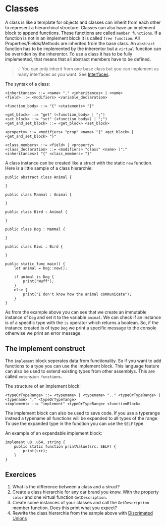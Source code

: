 # Classes

A class is like a template for objects and classes can inherit from each other to represent a hierarchical structure. Classes can also have an implement block to append functions. These functions are called `member functions`. If a function is not in an implement block it is called `free function`. All Properties/Fields/Methods are inherited from the base class. An `abstract` function has to be implemented by the inherentor but a `virtual` function can be overriden by the inherentor. To use a class it has to be fully implemented, that means that all abstract members have to be defined.

> 💡 You can only inherit from one base class but you can implement as many interfaces as you want. See [Interfaces](/extended/oop/interfaces.md).

The syntax of a class:

```ebnf
<inheritances> ::= <name> "," <inheritances> | <name>
<field> ::= <modifiers> <variable_declaration>

<function_body> ::= "{" <statements> "}"

<get_block> ::= "get" (<function_body> | ";")
<set_block> ::= "set" (<function_body>) | ";")
<get_and_set_block> ::= <get_block> <set_block>

<property> ::= <modifiers> "prop" <name> "{" <get_block> | <get_and_set_block> "}"

<class_members> ::= <field> | <property>
<class_declaration> ::= <modifiers> "class" <name> (":" <inheritances>) "{" <class_members> "}"
```

A class instance can be created like a struct with the static `new` function. Here is a little sample of a class hierarchie:

```back
public abstract class Animal {

}

public class Mammal : Animal {

}

public class Bird : Animal {

}

public class Dog : Mammal {

}

public class Kiwi : Bird {

}

public static func main() {
    let animal = Dog::new();

    if animal is Dog {
        print("Wuff");
    }
    else {
        print("I don't know how the animal communicate");
    }
}
```

As from the example above you can see that we create an immutable instance of `Dog` and set it to the variable `animal`. We can check if an instance is of a specific type with the `is` operator which returns a boolean.
So, if the instance created is of type `Dog` we print a specific message to the console otherwise we print an error message.

## The implement construct
The `implement` block seperates data from functionality. So if you want to add functions to a type you can use the implement block. This language feature can also be used to extend existing types from other assemblys. This are called `extension functions`.

The structure of an implement block:
```ebnf
<typeOrTypeRange> ::= <typename> | <typename> ".." <typeOrTypeRange> | <typename> "," <typeOrTypeTange>
<implement> ::= "implement" <typeOrTypeRange> <functionBlock>
```

The implement block can also be used to save code. If you use a typerange instead a typename all functions will be expanded to all types of the range. To use the expanded type in the function you can use the `SELF` type.

An example of an expandable implement block:
```back
implement u8..u64, string {
    public static function printValue(src: SELF) {
        print(src);
    }
}
```

## Exercices

1. What is the difference between a class and a struct?
2. Create a class hierarchie for any car brand you know. With the property `color` and one virtual function `GetDescription`.
3. Create some instances of your classes and call the `GetDescription` member function. Does this print what you expect?
4. Rewrite the class hierarchie from the sample above with [Discrimated Unions](/extended/unions.md)